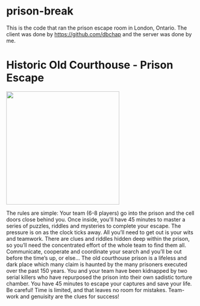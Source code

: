 # prison-break

This is the code that ran the prison escape room in London, Ontario. The client was done by https://github.com/dbchap and the server was done by me.

# Historic Old Courthouse - Prison Escape
<img src="https://cdn.evbuc.com/eventlogos/85000203/prison2.jpg" width="300" height="300">

The rules are simple: Your team (6-8 players) go into the prison and the cell doors close behind you. Once inside, you'll have 45 minutes to master a series of puzzles, riddles and mysteries to complete your escape. The pressure is on as the clock ticks away. All you’ll need to get out is your wits and teamwork. There are clues and riddles hidden deep within the prison, so you’ll need the concentrated effort of the whole team to find them all. Communicate, cooperate and coordinate your search and you’ll be out before the time’s up, or else...
The old courthouse prison is a lifeless and dark place which many claim is haunted by the many prisoners executed over the past 150 years. You and your team have been kidnapped by two serial killers who have repurposed the prison into their own sadistic torture chamber. You have 45 minutes to escape your captures and save your life. Be careful! Time is limited, and that leaves no room for mistakes. Team-work and genuisity are the clues for success!





